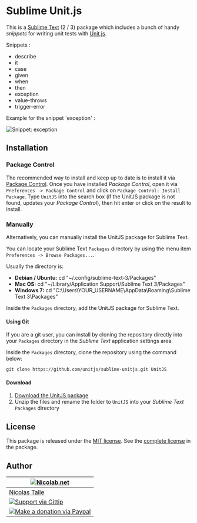 # Sublime Unit.js

This is a [Sublime Text](http://www.sublimetext.com) (2 / 3) package which includes a bunch of handy _snippets_ for writing unit tests with [Unit.js](http://unitjs.com).

Snippets :

  * describe
  * it
  * case
  * given
  * when
  * then
  * exception
  * value-throws
  * trigger-error
 
Example for the snippet `exception' :

![Snippet: exception](http://unitjs.com/assets/img/screen-sublime-unitjs-snippet.gif)

## Installation ##

### Package Control

The recommended way to install and keep up to date is to install it via
[Package Control]. Once you have installed _Package Control_, open it via
`Preferences -> Package Control` and click on
`Package Control: Install Package`. Type `UnitJS` into the search
box (if the UnitJS package is not found, updates your _Package Control_), then hit enter or click on the result to install.

[Package Control]: https://sublime.wbond.net/installation

### Manually

Alternatively, you can manually install the UnitJS package for Sublime Text.

You can locate your Sublime Text `Packages` directory by using the menu item
`Preferences -> Browse Packages...`.

Usually the directory is:

  * __Debian / Ubuntu:__ cd "~/.config/sublime-text-3/Packages"
  * __Mac OS:__ cd "~/Library/Application Support/Sublime Text 3/Packages"
  * __Windows 7:__ cd "C:\Users\YOUR_USERNAME\AppData\Roaming\Sublime Text 3\Packages"
    
Inside the `Packages` directory, add the UnitJS package for Sublime Text.
    

#### Using Git

If you are a git user, you can install by cloning the repository directly into your `Packages` directory
in the _Sublime Text_ application settings area.

Inside the `Packages` directory, clone the repository using the command
below:

    git clone https://github.com/unitjs/sublime-unitjs.git UnitJS

#### Download

  1. [Download the UnitJS package](https://github.com/unitjs/sublime-unitjs/archive/master.zip)
  2. Unzip the files and rename the folder to `UnitJS` into your _Sublime Text_ `Packages` directory

## License ##

This package is released under the [MIT license](LICENSE). See the [complete license](LICENSE) in the package.

## Author ##

| [![Nicolab.net](http://www.gravatar.com/avatar/d7dd0f4769f3aa48a3ecb308f0b457fc?s=64)](http://nicolab.net) |
|---|
| [Nicolas Talle](http://nicolab.net) |
| [![Support via Gittip](http://img.shields.io/gittip/Nicolab.svg)](https://www.gittip.com/Nicolab/) |
| [![Make a donation via Paypal](https://www.paypalobjects.com/en_US/i/btn/btn_donate_SM.gif)](https://www.paypal.com/cgi-bin/webscr?cmd=_s-xclick&hosted_button_id=PGRH4ZXP36GUC) |
